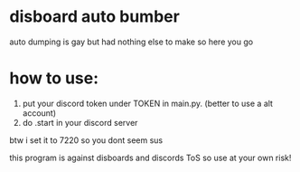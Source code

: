 # disboard auto bumber
auto dumping is gay but had nothing else to make so here you go

# how to use:
1. put your discord token under TOKEN in main.py. (better to use a alt account)
2. do .start in your discord server


btw i set it to 7220 so you dont seem sus



this program is against disboards and discords ToS so use at your own risk!
